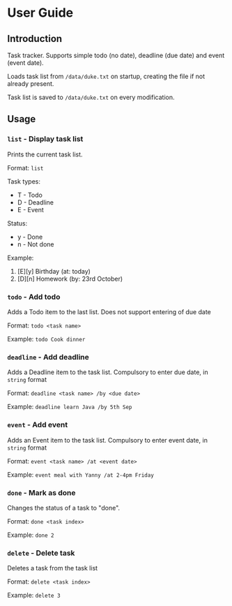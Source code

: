 # User Guide

## Introduction 

Task tracker. Supports simple todo (no date),
deadline (due date) and event (event date).

Loads task list from `/data/duke.txt` on startup, creating
the file if not already present.

Task list is saved to `/data/duke.txt` on every modification.

## Usage

### `list` - Display task list

Prints the current task list.

Format: `list`

Task types:
* T - Todo
* D - Deadline
* E - Event

Status:
* y - Done
* n - Not done

Example: 
1. [E][y] Birthday (at: today)
2. [D][n] Homework (by: 23rd October)

### `todo` - Add todo

Adds a Todo item to the last list. Does not support entering of due date

Format: `todo <task name>`

Example: `todo Cook dinner`

### `deadline` - Add deadline

Adds a Deadline item to the task list. Compulsory to enter due date, in `string` format

Format: `deadline <task name> /by <due date>`

Example: `deadline learn Java /by 5th Sep`

### `event` - Add event

Adds an Event item to the task list. Compulsory to enter event date, in `string` format

Format: `event <task name> /at <event date>`

Example: `event meal with Yanny /at 2-4pm Friday`

### `done` - Mark as done

Changes the status of a task to "done". 

Format: `done <task index>`

Example: `done 2`

### `delete` - Delete task

Deletes a task from the task list

Format: `delete <task index>`

Example: `delete 3`